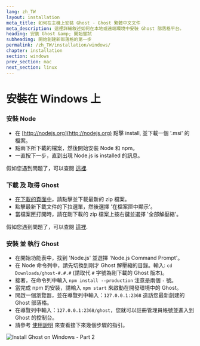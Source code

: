```yaml
---
lang: zh_TW
layout: installation
meta_title: 如何在主機上安裝 Ghost - Ghost 繁體中文文件
meta_description: 這裡詳細敘述如何在本地或遠端環境中安裝 Ghost 部落格平台。
heading: 安裝 Ghost &amp; 開始嘗試
subheading: 開始創建新部落格的第一步
permalink: /zh_TW/installation/windows/
chapter: installation
section: windows
prev_section: mac
next_section: linux
---
```


# 安裝在 Windows 上<a id="install-windows"></a>

### 安裝 Node

*   在 [http://nodejs.org](http://nodejs.org) 點擊 install, 並下載一個 '.msi' 的檔案。
*   點兩下所下載的檔案，然後開始安裝 Node 和 npm。
*   一直按下一步，直到出現 Node.js is installed 的訊息。

假如您遇到問題了，可以查閱 [這裡](https://s3-eu-west-1.amazonaws.com/ghost-website-cdn/install-node-win.gif "Install node on Windows").

### 下載 及 取得 Ghost

*   [在下載的頁面中](https://ghost.org/download/)，請點擊並下載最新的 zip 檔案。
*   點擊最新下載文件的下拉選單，然後選擇 '在檔案匣中顯示'。
*   當檔案匣打開時，請在剛下載的 zip 檔案上按右鍵並選擇 '全部解壓縮'。

假如您遇到問題了，可以查閱 [這裡](https://s3-eu-west-1.amazonaws.com/ghost-website-cdn/install-ghost-win.gif "Install Ghost on Windows Part 1").

### 安裝 並 執行 Ghost

*   在開始功能表中，找到 'Node.js' 並選擇 'Node.js Command Prompt'。
*   在 Node 命令列中，請先切換到剛才 Ghost 解壓縮的目錄。輸入: `cd Downloads/ghost-#.#.#` (請取代 `#` 字號為剛下載的 Ghost 版本)。
*   接著，在命令列中輸入 `npm install --production` <span class="note">注意是兩個 `-` 號</span>。
*   當完成 npm 的安裝，請輸入 `npm start` 來啟動在開發環境中的 Ghost。
*   開啟一個瀏覽器，並在導覽列中輸入：<code class="path">127.0.0.1:2368</code> 造訪您最新創建的 Ghost 部落格。
*   在導覽列中輸入：<code class="path">127.0.0.1:2368/ghost</code>，您就可以註冊管理員帳號並進入到 Ghost 的控制台。
*   請參考 [使用說明](/usage) 來查看接下來幾個步驟的指引。

![](https://s3-eu-west-1.amazonaws.com/ghost-website-cdn/install-ghost-win-2.gif "Install Ghost on Windows - Part 2")

